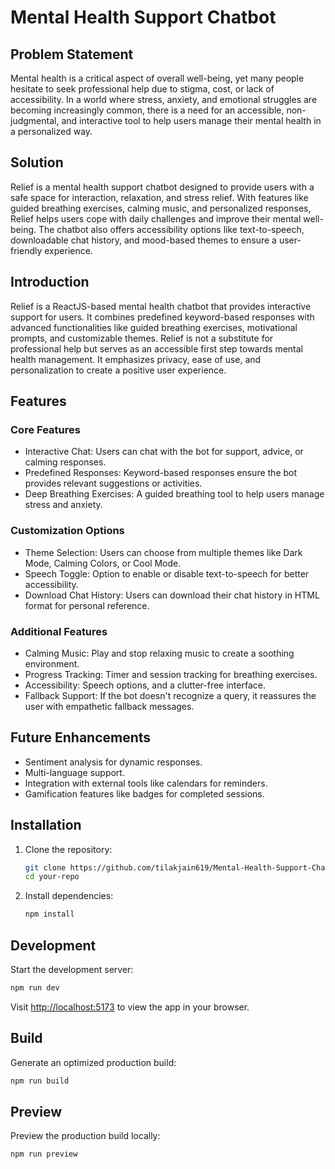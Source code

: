 # Mental Health Support Chatbot

## Problem Statement

Mental health is a critical aspect of overall well-being, yet many people hesitate to seek professional help due to stigma, cost, or lack of accessibility. In a world where stress, anxiety, and emotional struggles are becoming increasingly common, there is a need for an accessible, non-judgmental, and interactive tool to help users manage their mental health in a personalized way.

## Solution

Relief is a mental health support chatbot designed to provide users with a safe space for interaction, relaxation, and stress relief. With features like guided breathing exercises, calming music, and personalized responses, Relief helps users cope with daily challenges and improve their mental well-being. The chatbot also offers accessibility options like text-to-speech, downloadable chat history, and mood-based themes to ensure a user-friendly experience.

## Introduction

Relief is a ReactJS-based mental health chatbot that provides interactive support for users. It combines predefined keyword-based responses with advanced functionalities like guided breathing exercises, motivational prompts, and customizable themes. Relief is not a substitute for professional help but serves as an accessible first step towards mental health management. It emphasizes privacy, ease of use, and personalization to create a positive user experience.

## Features

### Core Features

- Interactive Chat: Users can chat with the bot for support, advice, or calming responses.
- Predefined Responses: Keyword-based responses ensure the bot provides relevant suggestions or activities.
- Deep Breathing Exercises: A guided breathing tool to help users manage stress and anxiety.

### Customization Options
- Theme Selection: Users can choose from multiple themes like Dark Mode, Calming Colors, or Cool Mode.
- Speech Toggle: Option to enable or disable text-to-speech for better accessibility.
- Download Chat History: Users can download their chat history in HTML format for personal reference.

### Additional Features
- Calming Music: Play and stop relaxing music to create a soothing environment.
- Progress Tracking: Timer and session tracking for breathing exercises.
- Accessibility: Speech options, and a clutter-free interface.
- Fallback Support: If the bot doesn't recognize a query, it reassures the user with empathetic fallback messages.

## Future Enhancements
- Sentiment analysis for dynamic responses.
- Multi-language support.
- Integration with external tools like calendars for reminders.
- Gamification features like badges for completed sessions.


## Installation

1. Clone the repository:
   ```bash
   git clone https://github.com/tilakjain619/Mental-Health-Support-Chatbot.git
   cd your-repo
   ```

2. Install dependencies:
   ```bash
   npm install
   ```

## Development

Start the development server:
```bash
npm run dev
```

Visit [http://localhost:5173](http://localhost:5173) to view the app in your browser.

## Build

Generate an optimized production build:
```bash
npm run build
```

## Preview

Preview the production build locally:
```bash
npm run preview
```
